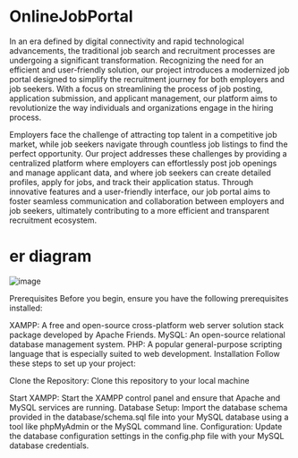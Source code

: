 # OnlineJobPortal

In an era defined by digital connectivity and rapid technological advancements, the 
traditional job search and recruitment processes are undergoing a significant transformation. 
Recognizing the need for an efficient and user-friendly solution, our project introduces a 
modernized job portal designed to simplify the recruitment journey for both employers and job 
seekers. With a focus on streamlining the process of job posting, application submission, and 
applicant management, our platform aims to revolutionize the way individuals and 
organizations engage in the hiring process.

Employers face the challenge of attracting top talent in a competitive job market, while 
job seekers navigate through countless job listings to find the perfect opportunity. Our project 
addresses these challenges by providing a centralized platform where employers can 
effortlessly post job openings and manage applicant data, and where job seekers can create 
detailed profiles, apply for jobs, and track their application status. Through innovative features 
and a user-friendly interface, our job portal aims to foster seamless communication and 
collaboration between employers and job seekers, ultimately contributing to a more efficient 
and transparent recruitment ecosystem.

# er diagram

![image](https://github.com/VarshithPawarHR/OnlineJobPortal/assets/143952673/2b674834-c18b-4bb1-8824-a0bf7404ff07)


Prerequisites
Before you begin, ensure you have the following prerequisites installed:

XAMPP: A free and open-source cross-platform web server solution stack package developed by Apache Friends.
MySQL: An open-source relational database management system.
PHP: A popular general-purpose scripting language that is especially suited to web development.
Installation
Follow these steps to set up your project:

Clone the Repository: Clone this repository to your local machine

Start XAMPP: Start the XAMPP control panel and ensure that Apache and MySQL services are running.
Database Setup: Import the database schema provided in the database/schema.sql file into your MySQL database using a tool like phpMyAdmin or the MySQL command line.
Configuration: Update the database configuration settings in the config.php file with your MySQL database credentials.

